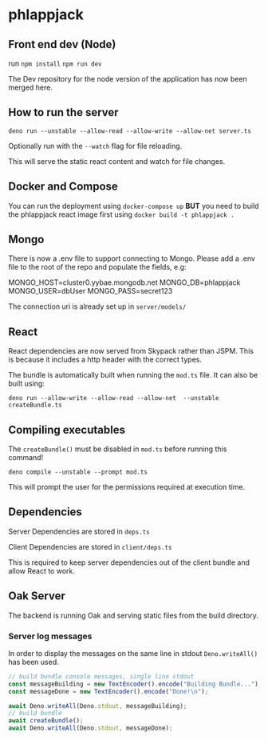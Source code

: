 # phlappjack


## Front end dev (Node)
run 
`npm install`
`npm run dev`

The Dev repository for the node version of the application has now been merged here.

## How to run the server

`deno run --unstable --allow-read --allow-write --allow-net server.ts`

Optionally run with the `--watch` flag for file reloading.

This will serve the static react content and watch for file changes.

## Docker and Compose

You can run the deployment using `docker-compose up` **BUT** you need to build
the phlappjack react image first using `docker build -t phlappjack .`

## Mongo

There is now a .env file to support connecting to Mongo. Please add a .env file
to the root of the repo and populate the fields, e.g:

MONGO_HOST=cluster0.yybae.mongodb.net MONGO_DB=phlappjack MONGO_USER=dbUser
MONGO_PASS=secret123

The connection uri is already set up in `server/models/`

## React

React dependencies are now served from Skypack rather than JSPM. This is because
it includes a http header with the correct types.

The bundle is automatically built when running the `mod.ts` file. It can also be
built using:

`deno run --allow-write --allow-read --allow-net  --unstable createBundle.ts`

## Compiling executables

The `createBundle()` must be disabled in `mod.ts` before running this command!

`deno compile --unstable --prompt mod.ts`

This will prompt the user for the permissions required at execution time.

## Dependencies

Server Dependencies are stored in `deps.ts`

Client Dependencies are stored in `client/deps.ts`

This is required to keep server dependencies out of the client bundle and allow
React to work.

## Oak Server

The backend is running Oak and serving static files from the build directory.

### Server log messages

In order to display the messages on the same line in stdout `Deno.writeAll()`
has been used.

```js
// build bundle console messages, single line stdout
const messageBuilding = new TextEncoder().encode("Building Bundle...");
const messageDone = new TextEncoder().encode("Done!\n");

await Deno.writeAll(Deno.stdout, messageBuilding);
// build bundle
await createBundle();
await Deno.writeAll(Deno.stdout, messageDone);
```
